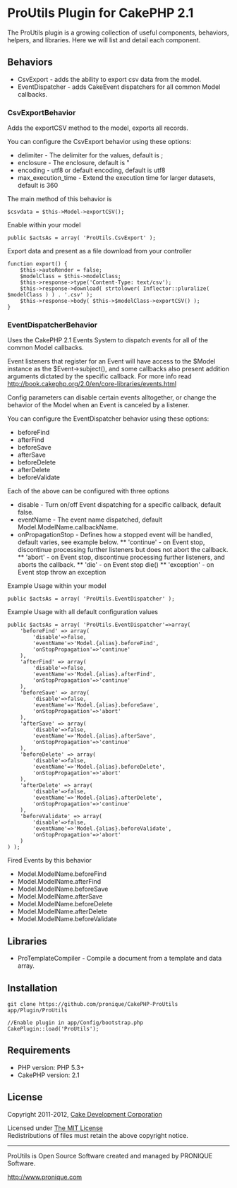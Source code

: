 # ProUtils Plugin for CakePHP 2.1 #

The ProUtils plugin is a growing collection of useful components, behaviors, helpers, and libraries. Here we will list and detail each component.

## Behaviors

* CsvExport        - adds the ability to export csv data from the model.
* EventDispatcher        - adds CakeEvent dispatchers for all common Model callbacks.

### CsvExportBehavior ###

Adds the exportCSV method to the model, exports all records.

You can configure the CsvExport behavior using these options:

* delimiter - The delimiter for the values, default is ;
* enclosure - The enclosure, default is "
* encoding - utf8 or default encoding, default is utf8
* max_execution_time - Extend the execution time for larger datasets, default is 360

The main method of this behavior is
    
    $csvdata = $this->Model->exportCSV();

Enable within your model
    
    public $actsAs = array( 'ProUtils.CsvExport' );

Export data and present as a file download from your controller

    function export() {
        $this->autoRender = false;
        $modelClass = $this->modelClass;
        $this->response->type('Content-Type: text/csv');
        $this->response->download( strtolower( Inflector::pluralize( $modelClass ) ) . '.csv' );
        $this->response->body( $this->$modelClass->exportCSV() );
    }
    
### EventDispatcherBehavior ###

Uses the CakePHP 2.1 Events System to dispatch events for all of the
common Model callbacks.
 
Event listeners that register for an Event will have access to the
$Model instance as the $Event->subject(), and some callbacks also 
present addition arguments dictated by the specific callback. For
more info read http://book.cakephp.org/2.0/en/core-libraries/events.html

Config parameters can disable certain events alltogether, or change the
behavior of the Model when an Event is canceled by a listener. 

You can configure the EventDispatcher behavior using these options:

* beforeFind
* afterFind
* beforeSave
* afterSave
* beforeDelete
* afterDelete
* beforeValidate

Each of the above can be configured with three options

* disable - Turn on/off Event dispatching for a specific callback, default false.
* eventName - The event name dispatched, default Model.ModelName.callbackName.
* onPropagationStop - Defines how a stopped event will be handled, default varies, see example below.
** 'continue' - on Event stop, discontinue processing further listeners but does not abort the callback.
** 'abort' - on Event stop, discontinue processing further listeners, and aborts the callback.
** 'die' - on Event stop die()
** 'exception' - on Event stop throw an exception

Example Usage within your model
    
    public $actsAs = array( 'ProUtils.EventDispatcher' );
    
Example Usage with all default configuration values

    public $actsAs = array( 'ProUtils.EventDispatcher'=>array(
        'beforeFind' => array(
            'disable'=>false,
            'eventName'=>'Model.{alias}.beforeFind',
            'onStopPropagation'=>'continue'
        ),
        'afterFind' => array(
            'disable'=>false,
            'eventName'=>'Model.{alias}.afterFind',
            'onStopPropagation'=>'continue'
        ),
        'beforeSave' => array(
            'disable'=>false,
            'eventName'=>'Model.{alias}.beforeSave',
            'onStopPropagation'=>'abort'
        ),
        'afterSave' => array(
            'disable'=>false,
            'eventName'=>'Model.{alias}.afterSave',
            'onStopPropagation'=>'continue'
        ),
        'beforeDelete' => array(
            'disable'=>false,
            'eventName'=>'Model.{alias}.beforeDelete',
            'onStopPropagation'=>'abort'
        ),
        'afterDelete' => array(
            'disable'=>false,
            'eventName'=>'Model.{alias}.afterDelete',
            'onStopPropagation'=>'continue'
        ),
        'beforeValidate' => array(
            'disable'=>false,
            'eventName'=>'Model.{alias}.beforeValidate',
            'onStopPropagation'=>'abort'
        )
    ) );
    
Fired Events by this behavior          

* Model.ModelName.beforeFind
* Model.ModelName.afterFind
* Model.ModelName.beforeSave
* Model.ModelName.afterSave
* Model.ModelName.beforeDelete
* Model.ModelName.afterDelete
* Model.ModelName.beforeValidate

## Libraries ##

* ProTemplateCompiler       - Compile a document from a template and data array.

## Installation ##

    git clone https://github.com/pronique/CakePHP-ProUtils app/Plugin/ProUtils
    
    //Enable plugin in app/Config/bootstrap.php
    CakePlugin::load('ProUtils');
    
## Requirements ##

* PHP version: PHP 5.3+
* CakePHP version: 2.1

## License ##

Copyright 2011-2012, [Cake Development Corporation](http://pronique.com)

Licensed under [The MIT License](http://www.opensource.org/licenses/mit-license.php)<br/>
Redistributions of files must retain the above copyright notice.

--------------------------------------------------------------------------
ProUtils is Open Source Software created and managed by PRONIQUE Software.

http://www.pronique.com
